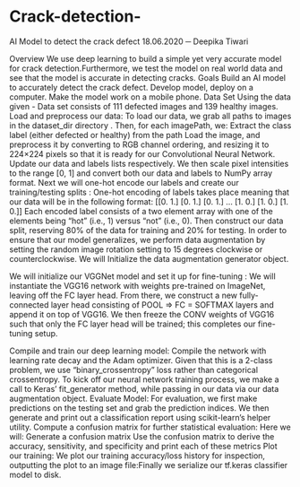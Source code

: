 # Crack-detection-

 

AI Model to detect the crack defect
18.06.2020
─
Deepika Tiwari

Overview
We use deep learning to build a simple yet very accurate model for crack detection.Furthermore, we test the model on real world data and see that the model is accurate in detecting  cracks.
Goals
Build an AI model to accurately detect the crack defect.
Develop model, deploy on a computer.
Make the model work on a mobile phone.
Data Set
Using the data given - 
Data set consists of 111 defected images and 139 healthy images.
Load and preprocess our data:
To load our data, we grab all paths to images in the dataset_dir directory . Then, for each imagePath, we:
Extract the class label (either defected or healthy) from the path
Load the image, and preprocess it by converting to RGB channel ordering, and resizing it to 224×224 pixels so that it is ready for our Convolutional Neural Network.
Update our data and labels lists respectively.
We then scale pixel intensities to the range [0, 1] and convert both our data and labels to NumPy array format.
Next we will one-hot encode our labels and create our training/testing splits :
One-hot encoding of labels takes place meaning that our data will be in the following format: [[0. 1.] [0. 1.] [0. 1.] … [1. 0.] [1. 0.] [1. 0.]]
Each encoded label consists of a two element array with one of the elements being “hot” (i.e., 1) versus “not” (i.e., 0).
Then construct our data split, reserving 80% of the data for training and 20% for testing.
In order to ensure that our model generalizes, we perform data augmentation by setting the random image rotation setting to 15 degrees clockwise or counterclockwise. We will Initialize the data augmentation generator object.

We will initialize our VGGNet model and set it up for fine-tuning :
We will instantiate the VGG16 network with weights pre-trained on ImageNet, leaving off the FC layer head.
From there, we construct a new fully-connected layer head consisting of POOL => FC = SOFTMAX layers and append it on top of VGG16.
We then freeze the CONV weights of VGG16 such that only the FC layer head will be trained; this completes our fine-tuning setup.

Compile and train our deep learning model:
Compile the network with learning rate decay and the Adam optimizer. Given that this is a 2-class problem, we use “binary_crossentropy” loss rather than categorical crossentropy.
To kick off our neural network training process, we make a call to Keras’ fit_generator method, while passing in our  data via our data augmentation object.
Evaluate Model:
For evaluation, we first make predictions on the testing set and grab the prediction indices.
We then generate and print out a classification report using scikit-learn’s helper utility.
Compute a confusion matrix for further statistical evaluation:
Here we will:
Generate a confusion matrix
Use the confusion matrix to derive the accuracy, sensitivity, and specificity and print each of these metrics
Plot our training:
We plot our training accuracy/loss history for inspection, outputting the plot to an image file:Finally we serialize our tf.keras classifier model to disk.






















